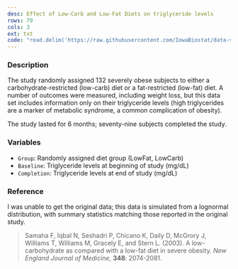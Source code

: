 ```yaml
---
desc: Effect of Low-Carb and Low-Fat Diets on triglyceride levels
rows: 79
cols: 3
ext: txt
code: "read.delim('https://raw.githubusercontent.com/IowaBiostat/data-sets/main/Samaha2003/Samaha2003.txt')"
---
```


### Description

The study randomly assigned 132 severely obese subjects to either a carbohydrate-restricted (low-carb) diet or a fat-restricted (low-fat) diet.  A number of outcomes were measured, including weight loss, but this data set includes information only on their triglyceride levels (high triglycerides are a marker of metabolic syndrome, a common complication of obesity).

The study lasted for 6 months; seventy-nine subjects completed the study.

### Variables

* `Group`: Randomly assigned diet group (LowFat, LowCarb)
* `Baseline`: Triglyceride levels at beginning of study (mg/dL)
* `Completion`: Triglyceride levels at end of study (mg/dL)

### Reference

I was unable to get the original data; this data is simulated from a lognormal distribution, with summary statistics matching those reported in the original study.

> Samaha F, Iqbal N, Seshadri P, Chicano K, Daily D, McGrory J, Williams T, Williams M, Gracely E, and Stern L. (2003). A low-carbohydrate as compared with a low-fat diet in severe obesity.  *New England Journal of Medicine*, **348**: 2074-2081.
